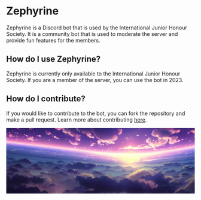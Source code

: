 # Zephyrine

Zephyrine is a Discord bot that is used by the International Junior Honour Society. It is a community bot that is used to moderate the server and provide fun features for the members.

## How do I use Zephyrine?

Zephyrine is currently only available to the International Junior Honour Society. If you are a member of the server, you can use the bot in 2023.

## How do I contribute?

If you would like to contribute to the bot, you can fork the repository and make a pull request. Learn more about contributing [here](CONTRIBUTING.md).

![Zephyrine banner](assets/banner.jpeg)
